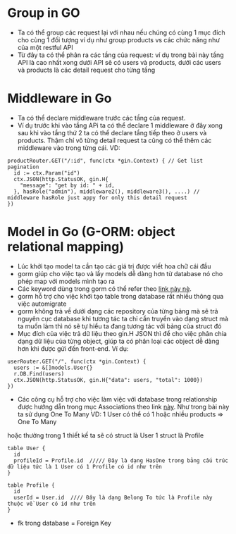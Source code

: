 # Group in GO
- Ta có thể group các request lại với nhau nếu chúng có cùng 1 mục đích cho cùng 1 đối tượng ví dụ như group products vs các chức năng như của một restful API
- Từ đây ta có thể phân ra các tầng của request: ví dụ trong bài này tầng API là cao nhất xong dưới API sẽ có users và products, dưới các users và products là các detail request cho từng tầng

# Middleware in Go
- Ta có thể declare middleware trước các tầng của request. 
- Ví dụ trước khi vào tầng APi ta có thể declare 1 middleware ở đây xong sau khi vào tầng thứ 2 ta có thể declare tầng tiếp theo ở users và products. Thậm chí vô từng detail request ta cũng có thể thêm các middleware vào trong từng cái. VD: 

```
productRouter.GET("/:id", func(ctx *gin.Context) { // Get list pagination
  id := ctx.Param("id")
  ctx.JSON(http.StatusOK, gin.H{
    "message": "get by id: " + id,
  }, hasRole("admin"), middleware2(), middleware3(), ....) // middleware hasRole just appy for only this detail request
})
```

# Model in Go (G-ORM: object relational mapping)
- Lúc khởi tạo model ta cần tạo các giá trị được viết hoa chữ cái đầu
- gorm giúp cho việc tạo và lấy models dễ dàng hơn từ database nó cho phép map với models mình tạo ra
- Các keyword dùng trong gorm có thể refer theo [link này nè](https://gorm.io/docs/models.html#Fields-Tags).
- gorm hỗ trợ cho việc khởi tạo table trong database rất nhiều thông qua việc automigrate
- gorm không trả về dưới dạng các repository của từng bảng mà sẽ trả nguyên cục database khi tương tác ta  chỉ cần truyền vào dạng struct mà ta muốn làm thì nó sẽ tự hiểu ta đang tương tác với bảng cùa struct đó
- Mục đích của việc trả dữ liệu theo gin.H JSON thì để cho việc phân chia dạng dữ liệu của từng object, giúp ta có phân loại các object dễ dàng hơn khi được gửi đến front-end. Ví dụ:
```
userRouter.GET("/", func(ctx *gin.Context) {
  users := &[]models.User{}
  r.DB.Find(users)
  ctx.JSON(http.StatusOK, gin.H{"data": users, "total": 1000})
})
```
- Các công cụ hỗ trợ cho việc làm việc với database trong relationship được hướng dẫn trong mục Associations theo link [này](https://gorm.io/docs/). Như trong bài này ta sử dụng One To Many
VD: 1 User có thể có 1 hoặc nhiều products => One To Many

hoặc thường trong 1 thiết kế ta sẽ có struct là User 1 struct là Profile

```
table User {
  id 
  profileId = Profile.id  ///// Đây là dạng HasOne trong bảng cấu trúc dữ liệu tức là 1 User có 1 Profile có id như trên
}

table Profile {
  id 
  userId = User.id  //// Đây là dạng Belong To tức là Profile này thuộc về User có id như trên 
}
```

- fk trong database = Foreign Key